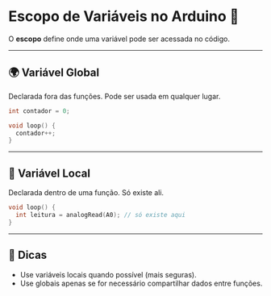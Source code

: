 # Escopo de Variáveis no Arduino 🧮

O **escopo** define onde uma variável pode ser acessada no código.

---

## 🌍 Variável Global

Declarada fora das funções. Pode ser usada em qualquer lugar.

```cpp
int contador = 0;

void loop() {
  contador++;
}
```

---

## 📍 Variável Local

Declarada dentro de uma função. Só existe ali.

```cpp
void loop() {
  int leitura = analogRead(A0); // só existe aqui
}
```

---

## 🧠 Dicas

- Use variáveis locais quando possível (mais seguras).
- Use globais apenas se for necessário compartilhar dados entre funções.